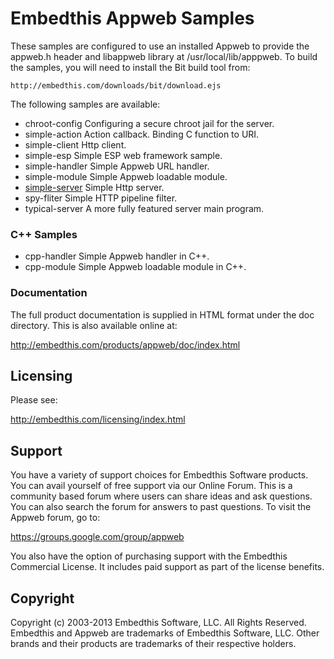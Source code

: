 Embedthis Appweb Samples
===

These samples are configured to use an installed Appweb to provide the
appweb.h header and libappweb library at /usr/local/lib/apppweb. To build
the samples, you will need to install the Bit build tool from:

    http://embedthis.com/downloads/bit/download.ejs

The following samples are available:

* chroot-config     Configuring a secure chroot jail for the server.
* simple-action     Action callback. Binding C function to URI.
* simple-client     Http client.
* simple-esp        Simple ESP web framework sample.
* simple-handler    Simple Appweb URL handler.
* simple-module     Simple Appweb loadable module.
* [simple-server](simple-handler/README.md)     Simple Http server.
* spy-fliter        Simple HTTP pipeline filter.
* typical-server    A more fully featured server main program.

### C++ Samples
* cpp-handler       Simple Appweb handler in C++.
* cpp-module        Simple Appweb loadable module in C++.

### Documentation

The full product documentation is supplied in HTML format under the doc
directory. This is also available online at:

  http://embedthis.com/products/appweb/doc/index.html

Licensing
---

Please see: 

http://embedthis.com/licensing/index.html


Support
---
You have a variety of support choices for Embedthis Software products. You can
avail yourself of free support via our Online Forum. This is a community based
forum where users can share ideas and ask questions. You can also search the
forum for answers to past questions. To visit the Appweb forum, go to:

https://groups.google.com/group/appweb

You also have the option of purchasing support with the Embedthis Commercial
License. It includes paid support as part of the license benefits.


Copyright
---

Copyright (c) 2003-2013 Embedthis Software, LLC. All Rights Reserved.
Embedthis and Appweb are trademarks of Embedthis Software, LLC. Other 
brands and their products are trademarks of their respective holders.
